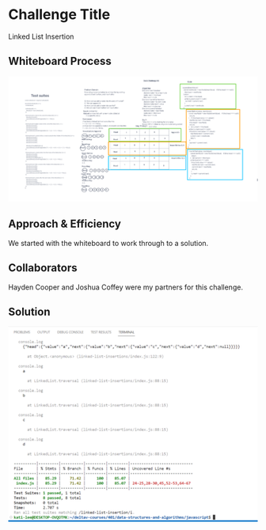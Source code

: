 # Challenge Title
Linked List Insertion

## Whiteboard Process
![linked-list-insertions-whiteboard](code-challenge-06-with-test.png)

## Approach & Efficiency
We started with the whiteboard to work through to a solution.

## Collaborators
Hayden Cooper and Joshua Coffey were my partners for this challenge.

## Solution
![linked-list-insertions-test-passing](linked-list-insertion-test-pass.png)
